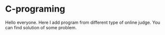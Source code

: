 # C-programing
Hello everyone. Here I add program from different type of online judge.
You can find solution of some problem.
